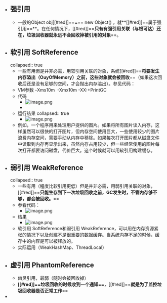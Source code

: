 - ## **强引用**
	- 一般的Object obj[[#red]]==**=**== new Object() ，就**[[#red]]==属于强引用==**。在任何情况下，[[#red]]==**只有有强引用关联（与根可达）还在，垃圾回收器就永远不会回收掉被引用的对象**==。
- ## **软引用 SoftReference**
  collapsed:: true
	- 一些有用但是并非必需，用软引用关联的对象，系统[[#red]]==**将要发生内存溢出（OuyOfMemory）之前，这些对象就会被回收**==（如果这次回收后还是没有足够的空间，才会抛出内存溢出）。参见代码：
	- VM参数 -Xms10m  -Xmx10m -XX:+PrintGC
	- 代码
		- ![image.png](../assets/image_1689496406779_0.png)
		-
	- 运行结果
	  collapsed:: true
		- ![image.png](../assets/image_1689496427392_0.png)
	- 例如，一个程序用来处理用户提供的图片。如果将所有图片读入内存，这样虽然可以很快的打开图片，但内存空间使用巨大，一些使用较少的图片浪费内存空间，需要手动从内存中移除。如果每次打开图片都从磁盘文件中读取到内存再显示出来，虽然内存占用较少，但一些经常使用的图片每次打开都要访问磁盘，代价巨大。这个时候就可以用软引用构建缓存。
- ## **弱引用 WeakReference**
  collapsed:: true
	- 一些有用（程度比软引用更低）但是并非必需，用弱引用关联的对象，[[#red]]==**只能生存到下一次垃圾回收之前，GC发生时，不管内存够不够，都会被回收。**==
	- 参看代码：
		- ![image.png](../assets/image_1689496526155_0.png)
	- 结果
		- ![image.png](../assets/image_1689496535592_0.png)
	- 软引用 SoftReference和弱引用 WeakReference，可以用在内存资源紧张的情况下以及创建不是很重要的数据缓存。当系统内存不足的时候，缓存中的内容是可以被释放的。
	- 实际运用（WeakHashMap、ThreadLocal）
- ## **虚引用 PhantomReference**
	- 幽灵引用，最弱（随时会被回收掉）
	- **[[#red]]==垃圾回收的时候收到一个通知==**，[[#red]]==**就是为了监控垃圾回收器是否正常工作**==
-